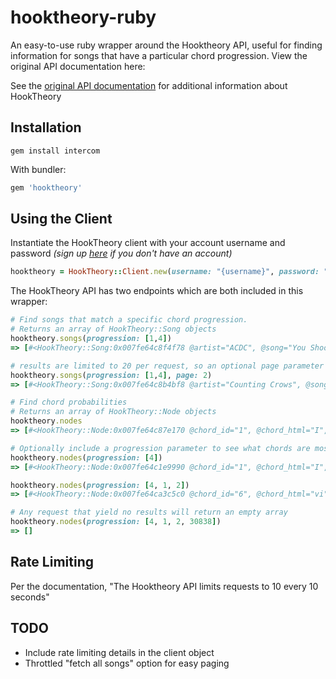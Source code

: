 # hooktheory-ruby
An easy-to-use ruby wrapper around the Hooktheory API, useful for finding information for songs that have a particular chord progression. View the original API documentation here: 

See the [original API documentation](https://www.hooktheory.com/api/trends/docs) for additional information about HookTheory 

## Installation

```
gem install intercom
```

With bundler:

```ruby
gem 'hooktheory'
```

## Using the Client

Instantiate the HookTheory client with your account username and password _(sign up [here](https://www.hooktheory.com/signup?) if you don't have an account)_

```ruby
hooktheory = HookTheory::Client.new(username: "{username}", password: "{password}")
```

The HookTheory API has two endpoints which are both included in this wrapper:

```ruby
# Find songs that match a specific chord progression.
# Returns an array of HookTheory::Song objects
hooktheory.songs(progression: [1,4])
=> [#<HookTheory::Song:0x007fe64c8f4f78 @artist="ACDC", @song="You Shook Me All Night Long", @section="Chorus", @url="http://www.hooktheory.com/theorytab/view/acdc/you-shook-me-all-night-long#chorus">, ...]

# results are limited to 20 per request, so an optional page parameter can yield additional results
hooktheory.songs(progression: [1,4], page: 2)
=> [#<HookTheory::Song:0x007fe64c8b4bf8 @artist="Counting Crows", @song="Anna Begins", @section="Chorus", @url="http://www.hooktheory.com/theorytab/view/counting-crows/anna-begins#chorus">, ...]

# Find chord probabilities 
# Returns an array of HookTheory::Node objects
hooktheory.nodes
=> [#<HookTheory::Node:0x007fe64c87e170 @chord_id="1", @chord_html="I", @probability=0.145, @child_path="1">, ...]

# Optionally include a progression parameter to see what chords are most likely to come after a chord or chord progression
hooktheory.nodes(progression: [4])
=> [#<HookTheory::Node:0x007fe64c1e9990 @chord_id="1", @chord_html="I", @probability=0.289, @child_path="4,1">, ...]

hooktheory.nodes(progression: [4, 1, 2])
=> [#<HookTheory::Node:0x007fe64ca3c5c0 @chord_id="6", @chord_html="vi", @probability=0.468, @child_path="4,1,2,6">, ...]

# Any request that yield no results will return an empty array
hooktheory.nodes(progression: [4, 1, 2, 30838])
=> []
```

## Rate Limiting

Per the documentation, "The Hooktheory API limits requests to 10 every 10 seconds"

## TODO

+ Include rate limiting details in the client object
+ Throttled "fetch all songs" option for easy paging
